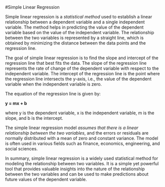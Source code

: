 
#Simple Linear Regression

Simple linear regression is a _statistical method_ used to establish a linear relationship between a dependent variable and a single independent variable.
The method helps in predicting the value of the dependent variable based on the value of the independent variable. 
The relationship between the two variables is represented by a straight line, which is obtained by minimizing the distance between the data points and the regression line.


The goal of simple linear regression is to find the slope and intercept of the regression line that best fits the data. 
The slope of the regression line represents the rate of change of the dependent variable with respect to the independent variable.
The intercept of the regression line is the point where the regression line intersects the y-axis, i.e., 
the value of the dependent variable when the independent variable is zero.

The equation of the regression line is given by:

**y = mx + b**

where y is the dependent variable, x is the independent variable, m is the slope, and b is the intercept.

The simple linear regression model _assumes that there is a linear relationship between the two variables_, 
and the errors or residuals are normally distributed with a mean of zero and constant variance. 
The model is often used in various fields such as finance, economics, engineering, and social sciences.

In summary, simple linear regression is a widely used statistical method for modeling the relationship between two variables. 
It is a simple yet powerful tool that provides valuable insights into the nature of the relationship between the two variables 
and can be used to make predictions about future values of the dependent variable.
